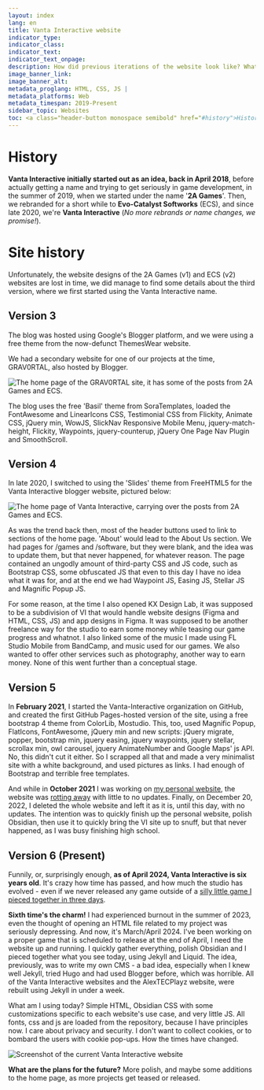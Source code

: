 ```yaml
---
layout: index
lang: en
title: Vanta Interactive website
indicator_type:
indicator_class:
indicator_text:
indicator_text_onpage:
description: How did previous iterations of the website look like? What's the history behind them? How were they made?
image_banner_link: 
image_banner_alt: 
metadata_proglang: HTML, CSS, JS |
metadata_platforms: Web
metadata_timespan: 2019-Present
sidebar_topic: Websites
toc: <a class="header-button monospace semibold" href="#history">History</a><br><a class="header-button monospace medium" href="#site-history">Site History</a><br><a class="header-button monospace regular" href="#version-3">Version 3</a><br><a class="header-button monospace regular" href="#version-4">Version 4</a><br><a class="header-button monospace regular" href="#version-5">Version 5</a><br><a class="header-button monospace regular" href="#version-6-present">Version 6 (Present)</a>
---
```


# History

**Vanta Interactive initially started out as an idea, back in April 2018**, before actually getting a name and trying to get seriously in game development, in the summer of 2019, when we started under the name '**2A Games**'. Then, we rebranded for a short while to **Evo-Catalyst Softworks** (ECS), and since late 2020, we're **Vanta Interactive** (*No more rebrands or name changes, we promise!*).

# Site history

Unfortunately, the website designs of the 2A Games (v1) and ECS (v2) websites are lost in time, we did manage to find some details about the third version, where we first started using the Vanta Interactive name.

## Version 3

The blog was hosted using Google's Blogger platform, and we were using a free theme from the now-defunct ThemesWear website.

We had a secondary website for one of our projects at the time, GRAV0RTAL, also hosted by Blogger.

![The home page of the GRAV0RTAL site, it has some of the posts from 2A Games and ECS.](https://i.ibb.co/f982Frk/VI-Site-Archive-GV2020.png "The home page of the GRAV0RTAL site, it has some of the posts from 2A Games and ECS.")

The blog uses the free 'Basil' theme from SoraTemplates, loaded the FontAwesome and LinearIcons CSS, Testimonial CSS from Flickity, Animate CSS, jQuery min, WowJS, SlickNav Responsive Mobile Menu, jquery-match-height, Flickity, Waypoints, jquery-counterup, jQuery One Page Nav Plugin and SmoothScroll.

## Version 4

In late 2020, I switched to using the 'Slides' theme from FreeHTML5 for the Vanta Interactive blogger website, pictured below:

![The home page of Vanta Interactive, carrying over the posts from 2A Games and ECS.](https://i.ibb.co/4JxmkZb/VI-Site-Archive-2021.png "The home page of Vanta Interactive, carrying over the posts from 2A Games and ECS.")

As was the trend back then, most of the header buttons used to link to sections of the home page. 'About' would lead to the About Us section. We had pages for /games and /software, but they were blank, and the idea was to update them, but that never happened, for whatever reason. The page contained an ungodly amount of third-party CSS and JS code, such as Bootstrap CSS, some obfuscated JS that even to this day I have no idea what it was for, and at the end we had Waypoint JS, Easing JS, Stellar JS and Magnific Popup JS.

For some reason, at the time I also opened KX Design Lab, it was supposed to be a subdivision of VI that would handle website designs (Figma and HTML, CSS, JS) and app designs in Figma. It was supposed to be another freelance way for the studio to earn some money while teasing our game progress and whatnot. I also linked some of the music I made using FL Studio Mobile from BandCamp, and music used for our games. We also wanted to offer other services such as photography, another way to earn money. None of this went further than a conceptual stage.

## Version 5

In **February 2021**, I started the Vanta-Interactive organization on GitHub, and created the first GitHub Pages-hosted version of the site, using a free bootstrap 4 theme from ColorLib, Mostudio. This, too, used Magnific Popup, FlatIcons, FontAwesome, jQuery min and new scripts: jQuery migrate, popper, bootstrap min, jquery easing, jquery waypoints, jquery stellar, scrollax min, owl carousel, jquery AnimateNumber and Google Maps' js API. No, this didn't cut it either. So I scrapped all that and made a very minimalist site with a white background, and used pictures as links. I had enough of Bootstrap and terrible free templates.

And while in **October 2021** I was working on [my personal website](https://web.archive.org/web/20211001172806/https://alexhowell2a.github.io/), the website was [rotting away](https://web.archive.org/web/20210317220123/https://vanta-interactive.github.io/) with little to no updates. Finally, on December 20, 2022, I deleted the whole website and left it as it is, until this day, with no updates. The intention was to quickly finish up the personal website, polish Obsidian, then use it to quickly bring the VI site up to snuff, but that never happened, as I was busy finishing high school.

## Version 6 (Present)

Funnily, or, surprisingly enough, **as of April 2024, Vanta Interactive is six years old**. It's crazy how time has passed, and how much the studio has evolved - even if we never released any game outside of a [silly little game I pieced together in three days](https://vantainteractive.com/en/games/JumpGame). 

**Sixth time's the charm!** I had experienced burnout in the summer of 2023, even the thought of opening an HTML file related to my project was seriously depressing. And now, it's March/April 2024. I've been working on a proper game that is scheduled to release at the end of April, I need the website up and running. I quickly gather everything, polish Obsidian and I pieced together what you see today, using Jekyll and Liquid. The idea, previously, was to write my own CMS - a bad idea, especially when I knew well Jekyll, tried Hugo and had used Blogger before, which was horrible. All of the Vanta Interactive websites and the AlexTECPlayz website, were rebuilt using Jekyll in under a week.

What am I using today? Simple HTML, Obsidian CSS with some customizations specific to each website's use case, and very little JS. All fonts, css and js are loaded from the repository, because I have principles now. I care about privacy and security. I don't want to collect cookies, or to bombard the users with cookie pop-ups. How the times have changed.

![Screenshot of the current Vanta Interactive website](https://i.ibb.co/FqCnnyn/mainsite.png "Screenshot of the current Vanta Interactive website")

**What are the plans for the future?** More polish, and maybe some additions to the home page, as more projects get teased or released.
